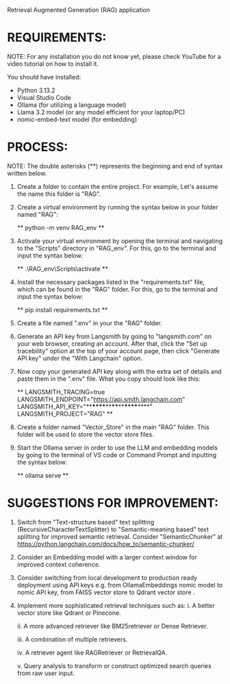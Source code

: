 Retrieval Augmented Generation (RAG) application

# REQUIREMENTS:

NOTE: For any installation you do not know yet, please check YouTube for a video tutorial on how to install it.

You should have installed:

- Python 3.13.2
- Visual Studio Code
- Ollama (for utilizing a language model)
- Llama 3.2 model (or any model efficient for your laptop/PC)
- nomic-embed-text model (for embedding)

# PROCESS:

NOTE: The double asterisks (\*\*) represents the beginning and end of syntax written below.

1. Create a folder to contain the entire project. For example, Let's assume the name this folder is "RAG".

2. Create a virtual environment by running the syntax below in your folder named "RAG":

   ** python -m venv RAG_env **

3. Activate your virtual environment by opening the terminal and navigating to the "Scripts" directory in "RAG_env". For this, go to the terminal and input the syntax below:

   ** .\RAG_env\Scripts\activate **

4. Install the necessary packages listed in the "requirements.txt" file, which can be found in the "RAG" folder. For this, go to the terminal and input the syntax below:

   ** pip install requirements.txt **

5. Create a file named ".env" in your the "RAG" folder.

6. Generate an API key from Langsmith by going to "langsmith.com" on your web browser, creating an account. After that, click the "Set up tracebility" option at the top of your account page, then click "Generate API key" under the "With Langchain" option.

7. Now copy your generated API key along with the extra set of details and paste them in the ".env" file. What you copy should look like this:

   **
   LANGSMITH_TRACING=true
   LANGSMITH_ENDPOINT="https://api.smith.langchain.com"
   LANGSMITH_API_KEY="\*\***\*\*\*\***\*\***\*\***\*\***\*\*\*\***\*\***"
   LANGSMITH_PROJECT="RAG"
   \*\*

8. Create a folder named "Vector_Store" in the main "RAG" folder. This folder will be used to store the vector store files.

9. Start the Ollama server in order to use the LLM and embedding models by going to the terminal of VS code or Command Prompt and inputting the syntax below:

   ** ollama serve **

# SUGGESTIONS FOR IMPROVEMENT:

1. Switch from "Text-structure based" text splitting (RecursiveCharacterTextSplitter) to "Semantic-meaning based" text splitting for improved semantic retrieval. Consider "SemanticChunker" at https://python.langchain.com/docs/how_to/semantic-chunker/

2. Consider an Embedding model with a larger context window for improved context coherence.

3. Consider switching from local development to production ready deployment using API keys e.g. from OllamaEmbeddings nomic model to nomic API key, from FAISS vector store to Qdrant vector store .

4. Implement more sophisticated retrieval techniques such as:
   i. A better vector store like Qdrant or Pinecone.

   ii. A more advanced retriever like BM25retriever or Dense Retriever.

   iii. A combination of multiple retrievers.

   iv. A retriever agent like RAGRetriever or RetrievalQA.

   v. Query analysis to transform or construct optimized search queries from raw user input.
